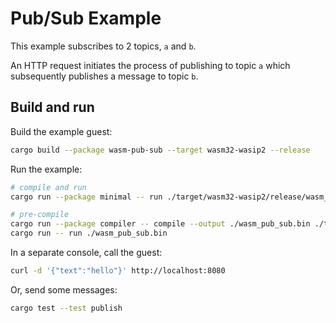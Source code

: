 # Pub/Sub Example

This example subscribes to 2 topics, `a` and `b`. 

An HTTP request initiates the process of publishing to topic `a` which
subsequently publishes a message to topic `b`.

## Build and run

Build the example guest:

```bash
cargo build --package wasm-pub-sub --target wasm32-wasip2 --release
```

Run the example: 

```bash
# compile and run
cargo run --package minimal -- run ./target/wasm32-wasip2/release/wasm_pub_sub.wasm

# pre-compile
cargo run --package compiler -- compile --output ./wasm_pub_sub.bin ./target/wasm32-wasip2/release/wasm_pub_sub.wasm
cargo run -- run ./wasm_pub_sub.bin
```

In a separate console, call the guest:

```bash
curl -d '{"text":"hello"}' http://localhost:8080
```

Or, send some messages:

```bash
cargo test --test publish
```